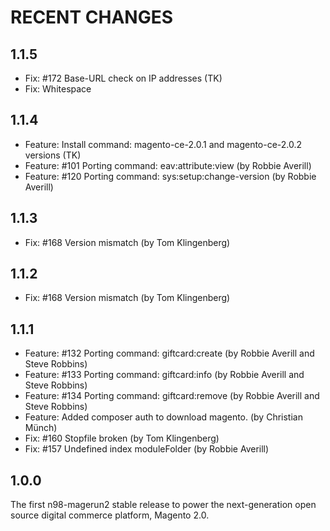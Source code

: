 RECENT CHANGES
==============

1.1.5
-----
* Fix: #172 Base-URL check on IP addresses (TK)
* Fix: Whitespace

1.1.4
-----
* Feature: Install command: magento-ce-2.0.1 and magento-ce-2.0.2 versions (TK)
* Feature: #101 Porting command: eav:attribute:view (by Robbie Averill)
* Feature: #120 Porting command: sys:setup:change-version (by Robbie Averill)

1.1.3
-----
* Fix: #168 Version mismatch (by Tom Klingenberg)

1.1.2
-----
* Fix: #168 Version mismatch (by Tom Klingenberg)

1.1.1
-----

* Feature: #132 Porting command: giftcard:create (by Robbie Averill and Steve Robbins)
* Feature: #133 Porting command: giftcard:info (by Robbie Averill and Steve Robbins)
* Feature: #134 Porting command: giftcard:remove (by Robbie Averill and Steve Robbins)
* Feature: Added composer auth to download magento. (by Christian Münch)
* Fix: #160 Stopfile broken (by Tom Klingenberg)
* Fix: #157 Undefined index moduleFolder (by Robbie Averill)

1.0.0
-----

The first n98-magerun2 stable release to power the next-generation
open source digital commerce platform, Magento 2.0.



